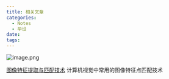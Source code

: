 ```yaml
---
title: 相关文章
categories:
  - Notes
  - 毕设
date:
tags:
---
```

![image.png](https://cdn.jsdelivr.net/gh/zhengyangWang1/image@main/img/20250115110842.png)

[图像特征提取与匹配技术](https://zhuanlan.zhihu.com/p/133301967) 计算机视觉中常用的图像特征点匹配技术